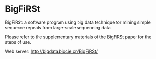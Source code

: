 # BigFiRSt

BigFiRSt: a software program using big data technique for mining simple sequence repeats from large-scale sequencing data

Please refer to the supplementary materials of the BigFiRSt paper for the steps of use.

Web server: http://bigdata.biocie.cn/BigFiRSt/
